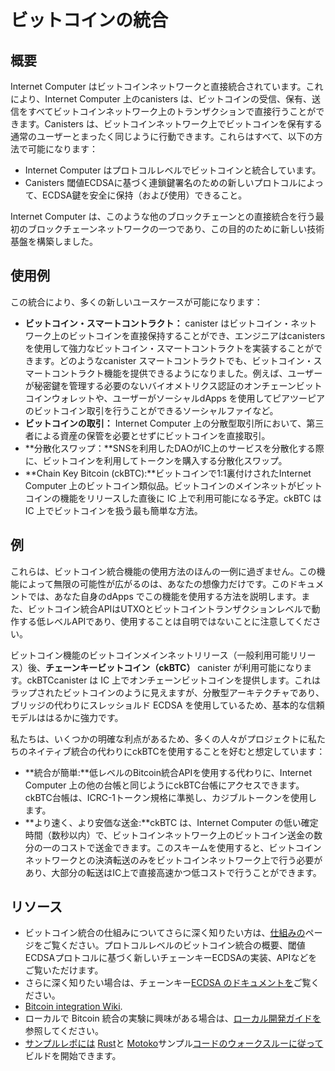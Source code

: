 # ビットコインの統合

## 概要

Internet Computer はビットコインネットワークと直接統合されています。これにより、Internet Computer 上のcanisters は、ビットコインの受信、保有、送信をすべてビットコインネットワーク上のトランザクションで直接行うことができます。Canisters は、ビットコインネットワーク上でビットコインを保有する通常のユーザーとまったく同じように行動できます。これらはすべて、以下の方法で可能になります：

- Internet Computer はプロトコルレベルでビットコインと統合しています。
- Canisters 閾値ECDSAに基づく連鎖鍵署名のための新しいプロトコルによって、ECDSA鍵を安全に保持（および使用）できること。

Internet Computer は、このような他のブロックチェーンとの直接統合を行う最初のブロックチェーンネットワークの一つであり、この目的のために新しい技術基盤を構築しました。

## 使用例

この統合により、多くの新しいユースケースが可能になります：

- **ビットコイン・スマートコントラクト：** canister はビットコイン・ネットワーク上のビットコインを直接保持することができ、エンジニアはcanisters を使用して強力なビットコイン・スマートコントラクトを実装することができます。どのようなcanister スマートコントラクトでも、ビットコイン・スマートコントラクト機能を提供できるようになりました。例えば、ユーザーが秘密鍵を管理する必要のないバイオメトリクス認証のオンチェーンビットコインウォレットや、ユーザーがソーシャルdApps を使用してピアツーピアのビットコイン取引を行うことができるソーシャルファイなど。
- **ビットコインの取引：** Internet Computer 上の分散型取引所において、第三者による資産の保管を必要とせずにビットコインを直接取引。
- **分散化スワップ：**SNSを利用したDAOがIC上のサービスを分散化する際に、ビットコインを利用してトークンを購入する分散化スワップ。
- **Chain Key Bitcoin (ckBTC):**ビットコインで1:1裏付けされたInternet Computer 上のビットコイン類似品。ビットコインのメインネットがビットコインの機能をリリースした直後に IC 上で利用可能になる予定。ckBTC は IC 上でビットコインを扱う最も簡単な方法。

## 例

これらは、ビットコイン統合機能の使用方法のほんの一例に過ぎません。この機能によって無限の可能性が広がるのは、あなたの想像力だけです。このドキュメントでは、あなた自身のdApps でこの機能を使用する方法を説明します。また、ビットコイン統合APIはUTXOとビットコイントランザクションレベルで動作する低レベルAPIであり、使用することは自明ではないことに注意してください。

ビットコイン機能のビットコインメインネットリリース（一般利用可能リリース）後、**チェーンキービットコイン（ckBTC）** canister が利用可能になります。ckBTCcanister は IC 上でオンチェーンビットコインを提供します。これはラップされたビットコインのように見えますが、分散型アーキテクチャであり、ブリッジの代わりにスレッショルド ECDSA を使用しているため、基本的な信頼モデルははるかに強力です。

私たちは、いくつかの明確な利点があるため、多くの人々がプロジェクトに私たちのネイティブ統合の代わりにckBTCを使用することを好むと想定しています：

- **統合が簡単:**低レベルのBitcoin統合APIを使用する代わりに、Internet Computer 上の他の台帳と同じようにckBTC台帳にアクセスできます。ckBTC台帳は、ICRC-1トークン規格に準拠し、カジブルトークンを使用します。
- **より速く、より安価な送金:**ckBTC は、Internet Computer の低い確定時間（数秒以内）で、ビットコインネットワーク上のビットコイン送金の数分の一のコストで送金できます。このスキームを使用すると、ビットコインネットワークとの決済転送のみをビットコインネットワーク上で行う必要があり、大部分の転送はIC上で直接高速かつ低コストで行うことができます。

## リソース

- ビットコイン統合の仕組みについてさらに深く知りたい方は、[仕組みの](bitcoin-how-it-works.md)ページをご覧ください。プロトコルレベルのビットコイン統合の概要、閾値ECDSAプロトコルに基づく新しいチェーンキーECDSAの実装、APIなどをご覧いただけます。
- さらに深く知りたい場合は、チェーンキー[ECDSA のドキュメントを](https://internetcomputer.org/docs/current/developer-docs/integrations/t-ecdsa)ご覧ください。
- [Bitcoin integration Wiki](https://wiki.internetcomputer.org/wiki/Bitcoin_integration).
- ローカルで Bitcoin 統合の実験に興味がある場合は、[ローカル開発ガイドを](local-development.md)参照してください。
- [サンプルレポには](https://github.com/dfinity/examples) [Rust](https://github.com/dfinity/examples/tree/master/rust/basic_bitcoin)と [Motoko](https://github.com/dfinity/examples/tree/master/motoko/basic_bitcoin)サンプル[コードのウォークスルーに従って](../../../samples/deploying-your-first-bitcoin-dapp.md)ビルドを開始できます。

<!---
# Bitcoin integration

## Overview

The Internet Computer integrates directly with the Bitcoin network. This allows canisters on the Internet Computer to receive, hold, and send Bitcoin, all directly with transactions on the Bitcoin network. Canisters can act exactly like regular users holding bitcoin on the Bitcoin network. All of this is made possible by:
-  The Internet Computer integrating with Bitcoin at the protocol level 
-  Canisters being able to securely hold (and use) ECDSA keys by means of a novel protocol for chain-key signatures, based on threshold ECDSA. 

The Internet Computer is among the first blockchain networks performing such direct integration with other blockchains and has built a novel technology foundation for this purpose.

## Use cases
This integration allows for a plethora of novel use cases:

-   **Bitcoin smart contracts:** a canister can directly hold Bitcoin on the Bitcoin network, which allows engineers to implement powerful Bitcoin smart contracts using canisters. Any canister smart contract can now offer Bitcoin smart contract functionality. For example on-chain Bitcoin wallets with biometric authentication without the user being required to manage the private key, or Social-Fi, where users can do peer-to-peer Bitcoin transactions using social dApps.
-   **Trading Bitcoin:** trade Bitcoin directly on decentralized exchanges on the Internet Computer, without requiring any third-party custody of the assets.
-   **Decentralization swap:** using Bitcoin to buy tokens in a decentralization swap when an SNS-powered DAO decentralizes a service on the IC.
-   **Chain Key Bitcoin (ckBTC):** a Bitcoin analogue on the Internet Computer that is backed 1:1 by bitcoin, will be available on the IC shortly after the Bitcoin mainnet release of the Bitcoin feature. ckBTC will be the easiest way to handle bitcoin on the IC.

## Examples
These are only a few examples of how one can use the Bitcoin integration feature. Your imagination is the only limit to the endless range of possibilities being opened up by this feature. This documentation explains how to use this feature in your own dApps. Please also note that the Bitcoin integration API is a low-level API that operates on the level of UTXOs and Bitcoin transactions and is non-trivial to use.

After the Bitcoin mainnet release (general availability release) of the Bitcoin feature, a **Chain Key Bitcoin (ckBTC)** canister will be made available. The ckBTC canister will provide on-chain bitcoin on the IC, which looks and feels like wrapped bitcoin but has a much stronger underlying trust model because of its decentralized architecture and using threshold ECDSA instead of bridges. 

We envision that many people will prefer to use ckBTC instead of our native integration for their projects because of some distinct advantages:
-   **Easier to integrate:** instead of using the low-level Bitcoin integration API, one can simply access the ckBTC ledger like any other ledger on the Internet Computer. The ckBTC ledger will adhere to the ICRC-1 token standard for fungible tokens.
-   **Faster and cheaper transfers:** ckBTC can be transferred with the low finality time of the Internet Computer (within seconds) and for a fraction of the cost of a Bitcoin transfer on the Bitcoin network. Using this scheme, only the settlement transfers with the Bitcoin network need to be done on the Bitcoin network, the majority of transfers can be done at high speed and low cost directly on the IC.

## Resources

- If you want to dive deeper into how Bitcoin integration works, see the [how it works](bitcoin-how-it-works.md) page to get an overview of the protocol-level Bitcoin integration, our novel chain-key ECDSA implementation based on a threshold ECDSA protocol, the API, and more. 
- If you want to go even deeper, have a look at the [chain-key ECDSA documentation](https://internetcomputer.org/docs/current/developer-docs/integrations/t-ecdsa).
- [Bitcoin integration Wiki](https://wiki.internetcomputer.org/wiki/Bitcoin_integration).
- If you are interested in experimenting with Bitcoin integration locally, see the [local development guide](local-development.md).
- In the [examples repo](https://github.com/dfinity/examples) you can find sample code in [Rust](https://github.com/dfinity/examples/tree/master/rust/basic_bitcoin) and [Motoko](https://github.com/dfinity/examples/tree/master/motoko/basic_bitcoin) from which you can start to build following the [sample code walk-through](../../../samples/deploying-your-first-bitcoin-dapp.md).

-->
